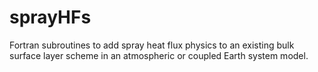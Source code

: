 # sprayHFs
Fortran subroutines to add spray heat flux physics to an existing bulk surface layer scheme in an atmospheric or coupled Earth system model.
